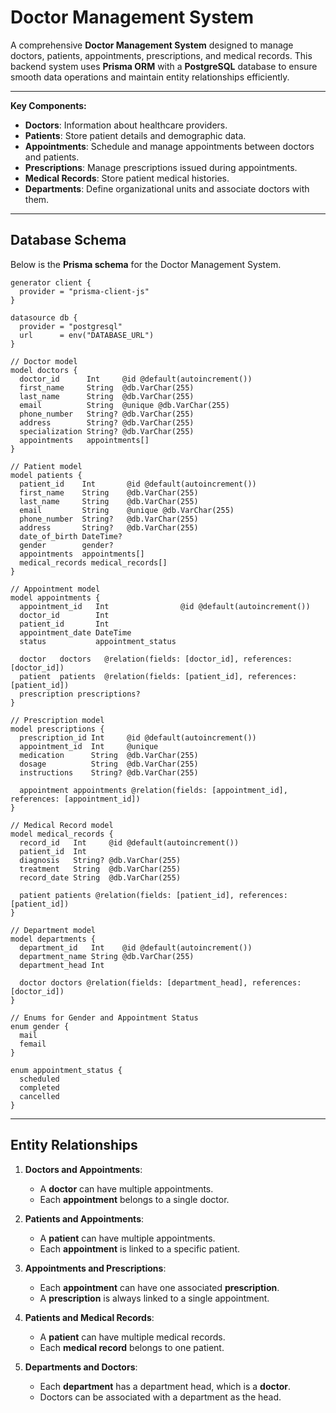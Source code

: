 # **Doctor Management System**

A comprehensive **Doctor Management System** designed to manage doctors, patients, appointments, prescriptions, and medical records. This backend system uses **Prisma ORM** with a **PostgreSQL** database to ensure smooth data operations and maintain entity relationships efficiently.

---

**Key Components:**

- **Doctors**: Information about healthcare providers.
- **Patients**: Store patient details and demographic data.
- **Appointments**: Schedule and manage appointments between doctors and patients.
- **Prescriptions**: Manage prescriptions issued during appointments.
- **Medical Records**: Store patient medical histories.
- **Departments**: Define organizational units and associate doctors with them.

---

## **Database Schema**

Below is the **Prisma schema** for the Doctor Management System.

```prisma
generator client {
  provider = "prisma-client-js"
}

datasource db {
  provider = "postgresql"
  url      = env("DATABASE_URL")
}

// Doctor model
model doctors {
  doctor_id      Int     @id @default(autoincrement())
  first_name     String  @db.VarChar(255)
  last_name      String  @db.VarChar(255)
  email          String  @unique @db.VarChar(255)
  phone_number   String? @db.VarChar(255)
  address        String? @db.VarChar(255)
  specialization String? @db.VarChar(255)
  appointments   appointments[]
}

// Patient model
model patients {
  patient_id    Int       @id @default(autoincrement())
  first_name    String    @db.VarChar(255)
  last_name     String    @db.VarChar(255)
  email         String    @unique @db.VarChar(255)
  phone_number  String?   @db.VarChar(255)
  address       String?   @db.VarChar(255)
  date_of_birth DateTime?
  gender        gender?
  appointments  appointments[]
  medical_records medical_records[]
}

// Appointment model
model appointments {
  appointment_id   Int                @id @default(autoincrement())
  doctor_id        Int
  patient_id       Int
  appointment_date DateTime
  status           appointment_status

  doctor   doctors   @relation(fields: [doctor_id], references: [doctor_id])
  patient  patients  @relation(fields: [patient_id], references: [patient_id])
  prescription prescriptions?
}

// Prescription model
model prescriptions {
  prescription_id Int     @id @default(autoincrement())
  appointment_id  Int     @unique
  medication      String  @db.VarChar(255)
  dosage          String  @db.VarChar(255)
  instructions    String? @db.VarChar(255)

  appointment appointments @relation(fields: [appointment_id], references: [appointment_id])
}

// Medical Record model
model medical_records {
  record_id   Int     @id @default(autoincrement())
  patient_id  Int
  diagnosis   String? @db.VarChar(255)
  treatment   String  @db.VarChar(255)
  record_date String  @db.VarChar(255)

  patient patients @relation(fields: [patient_id], references: [patient_id])
}

// Department model
model departments {
  department_id   Int    @id @default(autoincrement())
  department_name String @db.VarChar(255)
  department_head Int

  doctor doctors @relation(fields: [department_head], references: [doctor_id])
}

// Enums for Gender and Appointment Status
enum gender {
  mail
  femail
}

enum appointment_status {
  scheduled
  completed
  cancelled
}
```

---

## **Entity Relationships**

1. **Doctors and Appointments**:

   - A **doctor** can have multiple appointments.
   - Each **appointment** belongs to a single doctor.

2. **Patients and Appointments**:

   - A **patient** can have multiple appointments.
   - Each **appointment** is linked to a specific patient.

3. **Appointments and Prescriptions**:

   - Each **appointment** can have one associated **prescription**.
   - A **prescription** is always linked to a single appointment.

4. **Patients and Medical Records**:

   - A **patient** can have multiple medical records.
   - Each **medical record** belongs to one patient.

5. **Departments and Doctors**:
   - Each **department** has a department head, which is a **doctor**.
   - Doctors can be associated with a department as the head.

